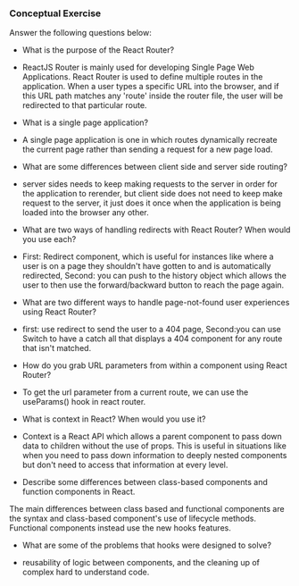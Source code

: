 ### Conceptual Exercise

Answer the following questions below:

- What is the purpose of the React Router?
- <p>ReactJS Router is mainly used for developing Single Page Web Applications. React Router is used to define multiple routes in the application. When a user types a specific URL into the browser, and if this URL path matches any 'route' inside the router file, the user will be redirected to that particular route.</p>

- What is a single page application?
- <p>A single page application is one in which routes dynamically recreate the current page rather than sending a request for a new page load.</p>

- What are some differences between client side and server side routing?
- <p>server sides needs to keep making requests to the server in order for the application to rerender, but client side does not need to keep make request to the server, it just does it once when the application is being loaded into the browser any other.</p>

- What are two ways of handling redirects with React Router? When would you use each?
- <p>First:  Redirect component, which is useful for instances like where a user is on a page they shouldn't have gotten to and is automatically redirected, Second: you can push to the history object which allows the user to then use the forward/backward button to reach the page again.</p>

- What are two different ways to handle page-not-found user experiences using React Router? 
- <p>first: use redirect to send the user to a 404 page, Second:you can use Switch to have a catch all that displays a 404 component for any route that isn't matched.</p>

- How do you grab URL parameters from within a component using React Router?
- <p>To get the url parameter from a current route, we can use the useParams() hook in react router.</p>

- What is context in React? When would you use it?
- <p>Context is a React API which allows a parent component to pass down data to children without the use of props. This is useful in situations like when you need to pass down information to deeply nested components but don't need to access that information at every level.</p>

- Describe some differences between class-based components and function
  components in React.
 <p>The main differences between class based and functional components are the syntax and class-based component's use of lifecycle methods. Functional components instead use the new hooks features.</p> 

- What are some of the problems that hooks were designed to solve?
- <p>reusability of logic between components, and the cleaning up of complex hard to understand code.</p>